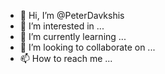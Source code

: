 - 👋 Hi, I’m @PeterDavkshis
- 👀 I’m interested in ...
- 🌱 I’m currently learning ...
- 💞️ I’m looking to collaborate on ...
- 📫 How to reach me ...

<!---
PeterDavkshis/PeterDavkshis is a ✨ special ✨ repository because its `README.md` (this file) appears on your GitHub profile.
You can click the Preview link to take a look at your changes.
--->
